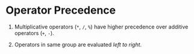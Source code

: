 # Operator Precedence

1. Multiplicative operators (`*`, `/`, `%`) have higher precedence over additive operators (`+`, `-`).

2. Operators in same group are evaluated _left to right_.